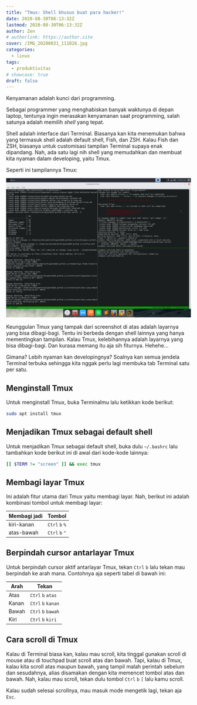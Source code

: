 ```yaml
---
title: "Tmux: Shell khusus buat para hacker!"
date: 2020-08-30T06:13:32Z
lastmod: 2020-08-30T06:13:32Z
author: Zen
# authorlink: https://author.site
cover: /IMG_20200831_111026.jpg
categories:
  - linux
tags:
  - produktivitas
# showcase: true
draft: false
---
```


Kenyamanan adalah kunci dari programming.

<!--more-->

Sebagai programmer yang menghabiskan banyak waktunya di depan laptop, tentunya ingin merasakan kenyamanan saat programming, salah satunya adalah memilih _shell_ yang tepat.

Shell adalah interface dari Terminal. Biasanya kan kita menemukan bahwa yang termasuk shell adalah default shell, Fish, dan ZSH. Kalau Fish dan ZSH, biasanya untuk customisasi tampilan Terminal supaya enak dipandang. Nah, ada satu lagi nih shell yang memudahkan dan membuat kita nyaman dalam developing, yaitu Tmux.

Seperti ini tampilannya Tmux:

![Tampilan Tmux](/Screenshot_2020-09-05_11-58-40.png)

Keunggulan Tmux yang tampak dari screenshot di atas adalah layarnya yang bisa dibagi-bagi. Tentu ini berbeda dengan shell lainnya yang hanya mementingkan tampilan. Kalau Tmux, kelebihannya adalah layarnya yang bisa dibagi-bagi. Dan kurasa memang itu aja sih fiturnya. Hehehe...

Gimana? Lebih nyaman kan developingnya? Soalnya kan semua jendela Terminal terbuka sehingga kita nggak perlu lagi membuka tab Terminal satu per satu.

## Menginstall Tmux

Untuk menginstall Tmux, buka Terminalmu lalu ketikkan kode berikut:

```bash
sudo apt install tmux
```

## Menjadikan Tmux sebagai default shell

Untuk menjadikan Tmux sebagai default shell, buka dulu `~/.bashrc` lalu tambahkan kode berikut ini di awal dari kode-kode lainnya:

```bash
[[ $TERM != "screen" ]] && exec tmux
```

## Membagi layar Tmux

Ini adalah fitur utama dari Tmux yaitu membagi layar. Nah, berikut ini adalah kombinasi tombol untuk membagi layar:

| Membagi jadi | Tombol |
|---|---|
| kiri-kanan | `Ctrl` `b` `%` |
| atas-bawah | `Ctrl` `b` `"` |

## Berpindah cursor antarlayar Tmux

Untuk berpindah cursor aktif antarlayar Tmux, tekan `Ctrl` `b` lalu tekan mau berpindah ke arah mana. Contohnya aja seperti tabel di bawah ini:

| Arah | Tekan |
|---|---|
| Atas | `Ctrl` `b` `atas` |
| Kanan | `Ctrl` `b` `kanan` |
| Bawah | `Ctrl` `b` `bawah` |
| Kiri | `Ctrl` `b` `kiri` |

## Cara scroll di Tmux

Kalau di Terminal biasa kan, kalau mau scroll, kita tinggal gunakan scroll di mouse atau di touchpad buat scroll atas dan bawah. Tapi, kalau di Tmux, kalau kita scroll atas maupun bawah, yang tampil malah perintah sebelum dan sesudahnya, alias disamakan dengan kita memencet tombol atas dan bawah. Nah, kalau mau scroll, tekan dulu tombol `Ctrl` `b` `[` lalu kamu scroll.

Kalau sudah selesai scrollnya, mau masuk mode mengetik lagi, tekan aja `Esc`.